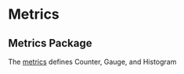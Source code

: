 # Metrics

## Metrics Package
The [metrics](/pkg/metrics/metrics.go) defines Counter, Gauge, and Histogram 


##